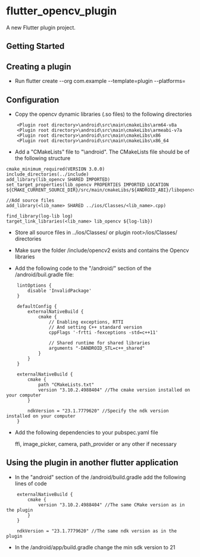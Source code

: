 # flutter_opencv_plugin

A new Flutter plugin project.

## Getting Started

## Creating a plugin
- Run flutter create --org com.example --template=plugin --platforms=<comman separated platforms> <plugin name>

## Configuration
- Copy the opencv dynamic libraries (.so files) to the following directories
```
	<Plugin root directory>\android\src\main\cmakeLibs\arm64-v8a
	<Plugin root directory>\android\src\main\cmakeLibs\armeabi-v7a
	<Plugin root directory>\android\src\main\cmakeLibs\x86
	<Plugin root directory>\android\src\main\cmakeLibs\x86_64
```
- Add a "CMakeLists" file to "<plugin root directory>\android". The CMakeLists file should be of the following structure
```
cmake_minimum_required(VERSION 3.0.0)
include_directories(../include)
add_library(lib_opencv SHARED IMPORTED)
set_target_properties(lib_opencv PROPERTIES IMPORTED_LOCATION ${CMAKE_CURRENT_SOURCE_DIR}/src/main/cmakeLibs/${ANDROID_ABI}/libopencv_java4.so)

//Add source files
add_library(<lib_name> SHARED ../ios/Classes/<lib_name>.cpp)

find_library(log-lib log)
target_link_libraries(<lib_name> lib_opencv ${log-lib})

```
- Store all source files in ../ios/Classes/ or plugin root>/ios/Classes/ directories

- Make sure the folder <plugin root>/include/opencv2 exists and contains the Opencv libraries

- Add the following code to the "<plugin root dir>/android/" section of the <plugin root>/android/buil.gradle file:
```
    lintOptions {
        disable 'InvalidPackage'
    }

    defaultConfig {
        externalNativeBuild {
            cmake {
                // Enabling exceptions, RTTI
                // And setting C++ standard version
                cppFlags '-frtti -fexceptions -std=c++11'

                // Shared runtime for shared libraries
                arguments "-DANDROID_STL=c++_shared"
            }
        }
    }

    externalNativeBuild {
        cmake {
            path "CMakeLists.txt"
            version "3.10.2.4988404" //The cmake version installed on your computer
        }

        ndkVersion = "23.1.7779620" //Specify the ndk version installed on your computer
    }
```
- Add the following dependencies to your pubspec.yaml file

	ffi, image_picker, camera, path_provider or any other if necessary


## Using the plugin in another flutter application

- In the "android" section of the <project dir>/android/build.gradle add the following lines of code
```
    externalNativeBuild {
        cmake {
            version "3.10.2.4988404" //The same CMake version as in the plugin
        }
    }

    ndkVersion = "23.1.7779620" //The same ndk version as in the plugin
```
- In the <project dir>/android/app/build.gradle change the min sdk version to 21

